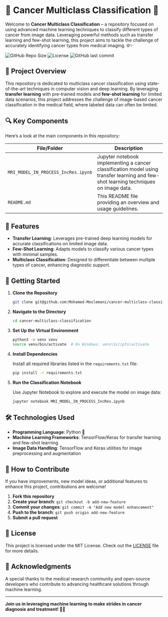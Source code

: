 
# 🧬 Cancer Multiclass Classification 🧬

Welcome to **Cancer Multiclass Classification** – a repository focused on using advanced machine learning techniques to classify different types of cancer from image data. Leveraging powerful methods such as transfer learning and few-shot learning, this project aims to tackle the challenge of accurately identifying cancer types from medical imaging. 🌐✨

![GitHub Repo Size](https://img.shields.io/github/repo-size/mohamed-moslemani/cancer-multiclass-classification)
![License](https://img.shields.io/github/license/mohamed-moslemani/cancer-multiclass-classification)
![GitHub last commit](https://img.shields.io/github/last-commit/mohamed-moslemani/cancer-multiclass-classification)

## 🌠 Project Overview

This repository is dedicated to multiclass cancer classification using state-of-the-art techniques in computer vision and deep learning. By leveraging **transfer learning** with pre-trained models and **few-shot learning** for limited data scenarios, this project addresses the challenge of image-based cancer classification in the medical field, where labeled data can often be limited.

## 🔍 Key Components

Here’s a look at the main components in this repository:

| File/Folder                     | Description                                                                 |
|---------------------------------|-----------------------------------------------------------------------------|
| `MRI_MODEL_IN_PROCESS_IncRes.ipynb` | Jupyter notebook implementing a cancer classification model using transfer learning and few-shot learning techniques on image data. |
| `README.md`                     | This README file providing an overview and usage guidelines.                |

## 📄 Features

- **Transfer Learning**: Leverages pre-trained deep learning models for accurate classifications on limited image data.
- **Few-Shot Learning**: Adapts models to classify various cancer types with minimal samples.
- **Multiclass Classification**: Designed to differentiate between multiple types of cancer, enhancing diagnostic support.

## 🔧 Getting Started

1. **Clone the Repository**

   ```bash
   git clone git@github.com:Mohamed-Moslemani/cancer-multiclass-classification.git
   ```

2. **Navigate to the Directory**

   ```bash
   cd cancer-multiclass-classification
   ```

3. **Set Up the Virtual Environment**

   ```bash
   python3 -m venv venv
   source venv/bin/activate  # On Windows: venv\Scripts\activate
   ```

4. **Install Dependencies**

   Install all required libraries listed in the `requirements.txt` file:

   ```bash
   pip install -r requirements.txt
   ```

5. **Run the Classification Notebook**

   Use Jupyter Notebook to explore and execute the model on image data:

   ```bash
   jupyter notebook MRI_MODEL_IN_PROCESS_IncRes.ipynb
   ```

## 🛠️ Technologies Used

- **Programming Language**: Python 🐍
- **Machine Learning Frameworks**: TensorFlow/Keras for transfer learning and few-shot learning
- **Image Data Handling**: TensorFlow and Keras utilities for image preprocessing and augmentation

## 🤔 How to Contribute

If you have improvements, new model ideas, or additional features to enhance this project, contributions are welcome!

1. **Fork this repository**
2. **Create your branch**: `git checkout -b add-new-feature`
3. **Commit your changes**: `git commit -m "Add new model enhancement"`
4. **Push to the branch**: `git push origin add-new-feature`
5. **Submit a pull request**

## 📝 License

This project is licensed under the MIT License. Check out the [LICENSE](LICENSE) file for more details.

## 🌌 Acknowledgments

A special thanks to the medical research community and open-source developers who contribute to advancing healthcare solutions through machine learning.

---

**Join us in leveraging machine learning to make strides in cancer diagnosis and treatment! 🧬💡**
